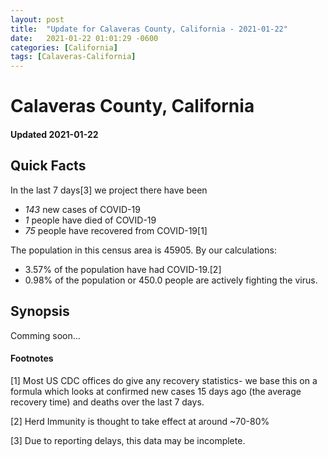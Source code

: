 ```yaml
---
layout: post
title:  "Update for Calaveras County, California - 2021-01-22"
date:   2021-01-22 01:01:29 -0600
categories: [California]
tags: [Calaveras-California]
---
```


# Calaveras County, California
#### Updated 2021-01-22

## Quick Facts

In the last 7 days[3] we project there have been
- *143* new cases of COVID-19
- *1* people have died of COVID-19
- *75* people have recovered from COVID-19[1]

The population in this census area is 45905. By our calculations:
- 3.57% of the population have had COVID-19.[2]
- 0.98% of the population or 450.0 people are actively fighting the virus.

## Synopsis

Comming soon...


#### Footnotes

[1] Most US CDC offices do give any recovery statistics- we base this on a formula which looks at confirmed new cases
15 days ago (the average recovery time) and deaths over the last 7 days.

[2] Herd Immunity is thought to take effect at around ~70-80%

[3] Due to reporting delays, this data may be incomplete.
 
    